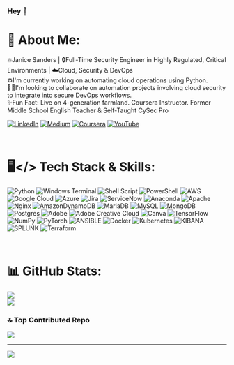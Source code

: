 ### Hey 👋

# 💫 About Me:
🔥Janice Sanders | 🔒Full-Time Security Engineer in Highly Regulated, Critical Environments | ☁️Cloud, Security & DevOps <br>⚙️I'm currently working on automating cloud operations using Python.<br>🤝🏽I'm looking to collaborate on automation projects involving cloud security to integrate into secure DevOps workflows.<br>✨Fun Fact: Live on 4-generation farmland. Coursera Instructor. Former Middle School English Teacher & Self-Taught CySec Pro

[![LinkedIn](https://img.shields.io/badge/LinkedIn-%230077B5.svg?logo=linkedin&logoColor=white)](https://linkedin.com/in/janicefsanders) [![Medium](https://img.shields.io/badge/Medium-12100E?logo=medium&logoColor=white)](https://medium.com/@teach2geek) [![Coursera](https://img.shields.io/badge/Coursera-0056D2?logo=coursera&logoColor=white)](https://www.coursera.org/projects/vulnerability-scanning-with-nmap-network-scanning) [![YouTube](https://img.shields.io/badge/YouTube-%23FF0000.svg?logo=YouTube&logoColor=white)](https://youtube.com/@teach2geek)


&nbsp;
# 🖥️</> Tech Stack & Skills:
![Python](https://img.shields.io/badge/python-3670A0?style=flat&logo=python&logoColor=ffdd54) ![Windows Terminal](https://img.shields.io/badge/Windows%20Terminal-%234D4D4D.svg?style=flat&logo=windows-terminal&logoColor=white) ![Shell Script](https://img.shields.io/badge/shell_script-%23121011.svg?style=flat&logo=gnu-bash&logoColor=white) ![PowerShell](https://img.shields.io/badge/PowerShell-%235391FE.svg?style=flat&logo=powershell&logoColor=white) ![AWS](https://img.shields.io/badge/AWS-%23FF9900.svg?style=flat&logo=amazon-aws&logoColor=white) ![Google Cloud](https://img.shields.io/badge/GoogleCloud-%234285F4.svg?style=flat&logo=google-cloud&logoColor=white) ![Azure](https://img.shields.io/badge/azure-%230072C6.svg?style=flat&logo=microsoftazure&logoColor=white) ![Jira](https://img.shields.io/badge/Jira-%230A0FFF.svg?style=flat&logo=jira&logoColor=white) ![ServiceNow](https://img.shields.io/badge/ServiceNow-%23E31937.svg?style=flat&logo=servicenow&logoColor=white) ![Anaconda](https://img.shields.io/badge/Anaconda-%2344A833.svg?style=flat&logo=anaconda&logoColor=white) ![Apache](https://img.shields.io/badge/apache-%23D42029.svg?style=flat&logo=apache&logoColor=white) ![Nginx](https://img.shields.io/badge/nginx-%23009639.svg?style=flat&logo=nginx&logoColor=white) ![AmazonDynamoDB](https://img.shields.io/badge/Amazon%20DynamoDB-4053D6?style=flat&logo=Amazon%20DynamoDB&logoColor=white) ![MariaDB](https://img.shields.io/badge/MariaDB-003545?style=flat&logo=mariadb&logoColor=white) ![MySQL](https://img.shields.io/badge/mysql-%2300000f.svg?style=flat&logo=mysql&logoColor=white) ![MongoDB](https://img.shields.io/badge/MongoDB-%234ea94b.svg?style=flat&logo=mongodb&logoColor=white) ![Postgres](https://img.shields.io/badge/postgres-%23316192.svg?style=flat&logo=postgresql&logoColor=white) ![Adobe](https://img.shields.io/badge/adobe-%23FF0000.svg?style=flat&logo=adobe&logoColor=white) ![Adobe Creative Cloud](https://img.shields.io/badge/Adobe%20Creative%20Cloud-DA1F26.svg?style=flat&logo=Adobe%20Creative%20Cloud&logoColor=white) ![Canva](https://img.shields.io/badge/Canva-%2300C4CC.svg?style=flat&logo=Canva&logoColor=white) ![TensorFlow](https://img.shields.io/badge/TensorFlow-%23FF6F00.svg?style=flat&logo=TensorFlow&logoColor=white) ![NumPy](https://img.shields.io/badge/numpy-%23013243.svg?style=flat&logo=numpy&logoColor=white) ![PyTorch](https://img.shields.io/badge/PyTorch-%23EE4C2C.svg?style=flat&logo=PyTorch&logoColor=white) ![ANSIBLE](https://img.shields.io/badge/ansible-%231A1918.svg?style=flat&logo=ansible&logoColor=white) ![Docker](https://img.shields.io/badge/docker-%230db7ed.svg?style=flat&logo=docker&logoColor=white) ![Kubernetes](https://img.shields.io/badge/kubernetes-%23326ce5.svg?style=flat&logo=kubernetes&logoColor=white) ![KIBANA](https://img.shields.io/badge/kibana-005571.svg?style=flat&logo=kibana&logoColor=white&color=%23005571) ![SPLUNK](https://img.shields.io/badge/splunk-000000.svg?style=flat&logo=splunk&color=%23000000) ![Terraform](https://img.shields.io/badge/terraform-%235835CC.svg?style=flat&logo=terraform&logoColor=white)


&nbsp;
# 📊 GitHub Stats:
![](https://github-readme-streak-stats.herokuapp.com/?user=teach2geek&theme=dark&hide_border=false)<br/>
![](https://github-readme-stats.vercel.app/api/top-langs/?username=teach2geek&theme=dark&hide_border=false&include_all_commits=false&count_private=false&layout=compact)

### 🔝 Top Contributed Repo
![](https://github-contributor-stats.vercel.app/api?username=teach2geek&limit=5&theme=radical&combine_all_yearly_contributions=true)

---
[![](https://visitcount.itsvg.in/api?id=teach2geek&icon=0&color=0)](https://visitcount.itsvg.in)

<!-- Proudly created with GPRM ( https://gprm.itsvg.in ) -->
